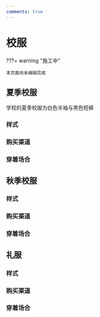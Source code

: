 ```yaml
---
comments: true
---
```


# 校服

???+ warning "施工中"

    本页面尚未编辑完成

## 夏季校服

学校的夏季校服为白色半袖与黑色短裤

### 样式

### 购买渠道

### 穿着场合

## 秋季校服

### 样式

### 购买渠道

### 穿着场合

## 礼服

### 样式

### 购买渠道

### 穿着场合